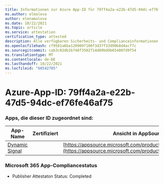 ```yaml
---
title: Informationen zur Azure App-ID für 79ff4a2a-e22b-47d5-94dc-ef76fe46af75
ms.author: elmalova
author: elenamalova
ms.date: 10/22/2021
ms.topic: article
ms.service: attestation
certification_type: attested
description: Alle verfügbaren Sicherheits- und Complianceinformationen für 79ff4a2a-e22b-47d5-94dc-ef76fe46af75.
ms.openlocfilehash: cf9581a6ba120909f100f3d37f33d90b8d4acf7c
ms.sourcegitcommit: cab3c02db1b748f3502714d89bd9b65408fd9f54
ms.translationtype: MT
ms.contentlocale: de-DE
ms.lasthandoff: 10/22/2021
ms.locfileid: "60542705"
---
```

# <a name="azure-app-id-79ff4a2a-e22b-47d5-94dc-ef76fe46af75"></a>Azure-App-ID: 79ff4a2a-e22b-47d5-94dc-ef76fe46af75


### <a name="apps-associated-with-this-id"></a>Apps, die dieser ID zugeordnet sind:
| **App-Name** | **Zertifiziert** | **Ansicht in AppSource** |
|--------------|---------------|-----------------------|
| [Dynamic Signal](https://docs.microsoft.com/microsoft-365-app-certification/forward/WA200000102) |  | [https://appsource.microsoft.com/product/office/WA200000102](https://appsource.microsoft.com/product/office/WA200000102) |

### <a name="microsoft-365-app-compliance-status"></a>Microsoft 365 App-Compliancestatus
- Publisher Attestaton Status: Completed
